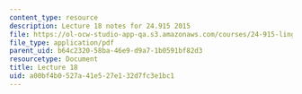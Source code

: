 ```yaml
---
content_type: resource
description: Lecture 18 notes for 24.915 2015
file: https://ol-ocw-studio-app-qa.s3.amazonaws.com/courses/24-915-linguistic-phonetics-fall-2015/a00bf4b0527a41e527e132d7fc3e1bc1_MIT24_915F15_lec18.pdf
file_type: application/pdf
parent_uid: b64c2320-58ba-46e9-d9a7-1b0591bf82d3
resourcetype: Document
title: Lecture 18
uid: a00bf4b0-527a-41e5-27e1-32d7fc3e1bc1
---
```

